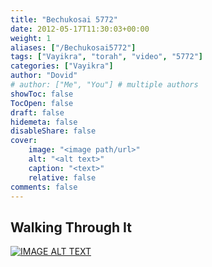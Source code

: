 ```yaml
---
title: "Bechukosai 5772"
date: 2012-05-17T11:30:03+00:00
weight: 1
aliases: ["/Bechukosai5772"]
tags: ["Vayikra", "torah", "video", "5772"]
categories: ["Vayikra"]
author: "Dovid"
# author: ["Me", "You"] # multiple authors
showToc: false
TocOpen: false
draft: false
hidemeta: false
disableShare: false
cover:
    image: "<image path/url>"
    alt: "<alt text>"
    caption: "<text>"
    relative: false
comments: false
---
```

 ## Walking Through It
 [![IMAGE ALT TEXT](http://img.youtube.com/vi/ZGcKdmIaTgE/0.jpg)](http://www.youtube.com/watch?v=ZGcKdmIaTgE "Video Title")

